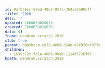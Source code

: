 ```yaml
---
id: 9afba6cc-57ad-40d7-95fa-354ce2b00dff
title: '2020'
desc: ''
updated: 1600039026636
created: 1600039026636
data: {}
fname: dendron.scratch.2020
stub: true
parent: bda5bccb-c679-4ebd-854e-67f9f6bc07fa
children:
  - 1639c72c-fd1a-406b-9beb-1124d5726fd7
hpath: dendron.scratch.2020
---
```


